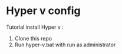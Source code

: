# Hyper v config

Tutorial install Hyper v : 
1. Clone this repo
2. Run hyper-v.bat with run as administrator
